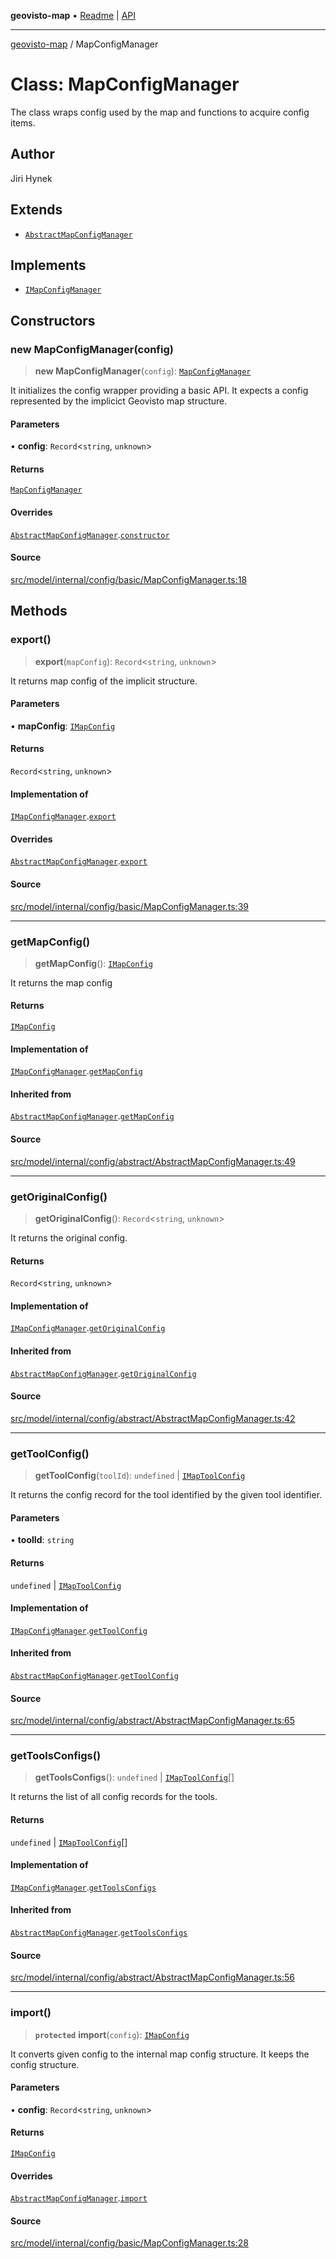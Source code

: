 **geovisto-map** • [Readme](../README.md) \| [API](../globals.md)

***

[geovisto-map](../README.md) / MapConfigManager

# Class: MapConfigManager

The class wraps config used by the map and functions to acquire config items.

## Author

Jiri Hynek

## Extends

- [`AbstractMapConfigManager`](AbstractMapConfigManager.md)

## Implements

- [`IMapConfigManager`](../interfaces/IMapConfigManager.md)

## Constructors

### new MapConfigManager(config)

> **new MapConfigManager**(`config`): [`MapConfigManager`](MapConfigManager.md)

It initializes the config wrapper providing a basic API.
It expects a config represented by the implicict Geovisto map structure.

#### Parameters

• **config**: `Record`\<`string`, `unknown`\>

#### Returns

[`MapConfigManager`](MapConfigManager.md)

#### Overrides

[`AbstractMapConfigManager`](AbstractMapConfigManager.md).[`constructor`](AbstractMapConfigManager.md#constructors)

#### Source

[src/model/internal/config/basic/MapConfigManager.ts:18](https://github.com/geovisto/geovisto-map/blob/e22d774889dbc28cc1ec62933ecf6bab6690f172/src/model/internal/config/basic/MapConfigManager.ts#L18)

## Methods

### export()

> **export**(`mapConfig`): `Record`\<`string`, `unknown`\>

It returns map config of the implicit structure.

#### Parameters

• **mapConfig**: [`IMapConfig`](../type-aliases/IMapConfig.md)

#### Returns

`Record`\<`string`, `unknown`\>

#### Implementation of

[`IMapConfigManager`](../interfaces/IMapConfigManager.md).[`export`](../interfaces/IMapConfigManager.md#export)

#### Overrides

[`AbstractMapConfigManager`](AbstractMapConfigManager.md).[`export`](AbstractMapConfigManager.md#export)

#### Source

[src/model/internal/config/basic/MapConfigManager.ts:39](https://github.com/geovisto/geovisto-map/blob/e22d774889dbc28cc1ec62933ecf6bab6690f172/src/model/internal/config/basic/MapConfigManager.ts#L39)

***

### getMapConfig()

> **getMapConfig**(): [`IMapConfig`](../type-aliases/IMapConfig.md)

It returns the map config

#### Returns

[`IMapConfig`](../type-aliases/IMapConfig.md)

#### Implementation of

[`IMapConfigManager`](../interfaces/IMapConfigManager.md).[`getMapConfig`](../interfaces/IMapConfigManager.md#getmapconfig)

#### Inherited from

[`AbstractMapConfigManager`](AbstractMapConfigManager.md).[`getMapConfig`](AbstractMapConfigManager.md#getmapconfig)

#### Source

[src/model/internal/config/abstract/AbstractMapConfigManager.ts:49](https://github.com/geovisto/geovisto-map/blob/e22d774889dbc28cc1ec62933ecf6bab6690f172/src/model/internal/config/abstract/AbstractMapConfigManager.ts#L49)

***

### getOriginalConfig()

> **getOriginalConfig**(): `Record`\<`string`, `unknown`\>

It returns the original config.

#### Returns

`Record`\<`string`, `unknown`\>

#### Implementation of

[`IMapConfigManager`](../interfaces/IMapConfigManager.md).[`getOriginalConfig`](../interfaces/IMapConfigManager.md#getoriginalconfig)

#### Inherited from

[`AbstractMapConfigManager`](AbstractMapConfigManager.md).[`getOriginalConfig`](AbstractMapConfigManager.md#getoriginalconfig)

#### Source

[src/model/internal/config/abstract/AbstractMapConfigManager.ts:42](https://github.com/geovisto/geovisto-map/blob/e22d774889dbc28cc1ec62933ecf6bab6690f172/src/model/internal/config/abstract/AbstractMapConfigManager.ts#L42)

***

### getToolConfig()

> **getToolConfig**(`toolId`): `undefined` \| [`IMapToolConfig`](../type-aliases/IMapToolConfig.md)

It returns the config record for the tool identified by the given tool identifier.

#### Parameters

• **toolId**: `string`

#### Returns

`undefined` \| [`IMapToolConfig`](../type-aliases/IMapToolConfig.md)

#### Implementation of

[`IMapConfigManager`](../interfaces/IMapConfigManager.md).[`getToolConfig`](../interfaces/IMapConfigManager.md#gettoolconfig)

#### Inherited from

[`AbstractMapConfigManager`](AbstractMapConfigManager.md).[`getToolConfig`](AbstractMapConfigManager.md#gettoolconfig)

#### Source

[src/model/internal/config/abstract/AbstractMapConfigManager.ts:65](https://github.com/geovisto/geovisto-map/blob/e22d774889dbc28cc1ec62933ecf6bab6690f172/src/model/internal/config/abstract/AbstractMapConfigManager.ts#L65)

***

### getToolsConfigs()

> **getToolsConfigs**(): `undefined` \| [`IMapToolConfig`](../type-aliases/IMapToolConfig.md)[]

It returns the list of all config records for the tools.

#### Returns

`undefined` \| [`IMapToolConfig`](../type-aliases/IMapToolConfig.md)[]

#### Implementation of

[`IMapConfigManager`](../interfaces/IMapConfigManager.md).[`getToolsConfigs`](../interfaces/IMapConfigManager.md#gettoolsconfigs)

#### Inherited from

[`AbstractMapConfigManager`](AbstractMapConfigManager.md).[`getToolsConfigs`](AbstractMapConfigManager.md#gettoolsconfigs)

#### Source

[src/model/internal/config/abstract/AbstractMapConfigManager.ts:56](https://github.com/geovisto/geovisto-map/blob/e22d774889dbc28cc1ec62933ecf6bab6690f172/src/model/internal/config/abstract/AbstractMapConfigManager.ts#L56)

***

### import()

> **`protected`** **import**(`config`): [`IMapConfig`](../type-aliases/IMapConfig.md)

It converts given config to the internal map config structure.
It keeps the config structure.

#### Parameters

• **config**: `Record`\<`string`, `unknown`\>

#### Returns

[`IMapConfig`](../type-aliases/IMapConfig.md)

#### Overrides

[`AbstractMapConfigManager`](AbstractMapConfigManager.md).[`import`](AbstractMapConfigManager.md#import)

#### Source

[src/model/internal/config/basic/MapConfigManager.ts:28](https://github.com/geovisto/geovisto-map/blob/e22d774889dbc28cc1ec62933ecf6bab6690f172/src/model/internal/config/basic/MapConfigManager.ts#L28)
